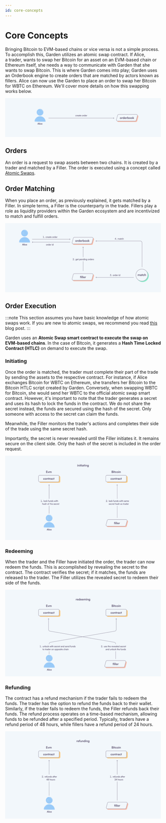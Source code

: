 ```yaml
---
id: core-concepts
---
```


# Core Concepts

Bringing Bitcoin to EVM-based chains or vice versa is not a simple process. To accomplish this, Garden utilizes an atomic swap contract. If Alice, a trader, wants to swap her Bitcoin for an asset on an EVM-based chain or Ethereum itself, she needs a way to communicate with Garden that she wants to swap Bitcoin. This is where Garden comes into play; Garden uses an Orderbook engine to create orders that are matched by actors known as fillers. Alice can now use the Garden to place an order to swap her Bitcoin for WBTC on Ethereum. We'll cover more details on how this swapping works below.

![alice creates order](../images/alice_create_order.png)

## Orders

An order is a request to swap assets between two chains. It is created by a trader and matched by a Filler. The order is executed using a concept called [Atomic Swaps](https://www.catalog.fi/blog/atomic-swaps).

## Order Matching

When you place an order, as previously explained, it gets matched by a Filler. In simple terms, a Filler is the counterparty in the trade. Fillers play a role as liquidity providers within the Garden ecosystem and are incentivized to match and fulfill orders.

![order matching system](../images/order_matching.png)

## Order Execution

:::note
This section assumes you have basic knowledge of how atomic swaps work. If you are new to atomic swaps, we recommend you read [this](https://www.catalog.fi/blog/atomic-swaps) blog post.
:::

Garden uses an **Atomic Swap smart contract to execute the swap on EVM-based chains**. In the case of Bitcoin, it generates a **Hash Time Locked Contract (HTLC)** on demand to execute the swap.

### Initiating

Once the order is matched, the trader must complete their part of the trade by sending the assets to the respective contract. For instance, if Alice exchanges Bitcoin for WBTC on Ethereum, she transfers her Bitcoin to the Bitcoin HTLC script created by Garden. Conversely, when swapping WBTC for Bitcoin, she would send her WBTC to the official atomic swap smart contract. However, it's important to note that the trader generates a secret and uses its hash to lock the funds in the contract. We do not share the secret instead, the funds are secured using the hash of the secret. Only someone with access to the secret can claim the funds.

Meanwhile, the Filler monitors the trader's actions and completes their side of the trade using the same secret hash.

Importantly, the secret is never revealed until the Filler initiates it. It remains secure on the client side. Only the hash of the secret is included in the order request.

![initiating](../images/initiating.png)

### Redeeming

When the trader and the Filler have initiated the order, the trader can now redeem the funds. This is accomplished by revealing the secret to the contract. The contract verifies the secret; if it matches, the funds are released to the trader. The Filler utilizes the revealed secret to redeem their side of the funds.

![redeeming](../images/redeeming.png)

### Refunding

The contract has a refund mechanism if the trader fails to redeem the funds. The trader has the option to refund the funds back to their wallet. Similarly, if the trader fails to redeem the funds, the Filler refunds back their funds. The refund process operates on a time-based mechanism, allowing funds to be refunded after a specified period. Typically, traders have a refund period of 48 hours, while fillers have a refund period of 24 hours.

![refunding](../images/refunding.png)
